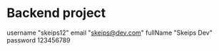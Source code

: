 # Backend project

username
"skeips12"
email
"skeips@dev.com"
fullName
"Skeips Dev"
password
123456789
